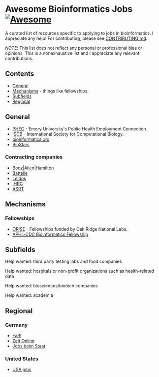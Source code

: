 <!--lint disable awesome-git-repo-age-->
# Awesome Bioinformatics Jobs [![Awesome](https://awesome.re/badge.svg)](https://awesome.re)

A curated list of resources specific to applying to jobs in bioinformatics.
I appreciate any help! For contributing, please see [CONTRIBUTING.md](CONTRIBUTING.md).

_NOTE_: This list does not reflect any personal or professional bias or opinions. This is a nonexhaustive list and I appreciate any relevant contributions.

## Contents

* [General](#general)
* [Mechanisms](#mechanisms) - things like fellowships.
* [Subfields](#subfields)
* [Regional](#regional)

## General

* [PHEC](https://apps.sph.emory.edu/PHEC) - Emory University's Public Health Employment Connection.
* [ISCB](https://www.iscb.org/) - International Society for Computational Biology.
* [bioinformatics.org](https://www.bioinformatics.org/jobs)
* [BioStars](https://www.biostars.org/t/jobs)

### Contracting companies

* [Booz|Allen|Hamilton](https://careers.boozallen.com)
* [Battelle](https://www.battelle.org/careers)
* [Leidos](https://careers.leidos.com)
* [IHRC](https://www.ihrc.com/Careers/Join-Us)
* [ASRT](https://www.asrtinc.com/careers)

## Mechanisms

### Fellowships

* [ORISE](https://orise.orau.gov/cdc) - Fellowships funded by Oak Ridge National Labs.
* [APHL-CDC Bioinformatics Fellowship](https://www.aphl.org/fellowships/pages/bioinformatics.aspx)

## Subfields

Help wanted: third party testing labs and food companies

Help wanted: hospitals or non-profit organizations such as health-related data

Help wanted: biosciences/biotech companies

Help wanted: academia

## Regional

### Germany

* [FaBI](https://bioinformatik.de/)
* [Zeit Online](http://jobs.zeit.de)
* [Jobs beim Staat](https://www.jobs-beim-staat.de)

### United States

* [USA jobs](https://www.usajobs.gov)

